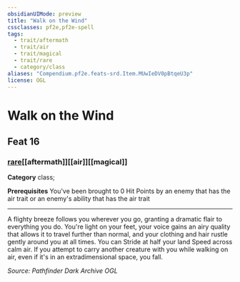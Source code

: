 ```yaml
---
obsidianUIMode: preview
title: "Walk on the Wind"
cssclasses: pf2e,pf2e-spell
tags:
  - trait/aftermath
  - trait/air
  - trait/magical
  - trait/rare
  - category/class
aliases: "Compendium.pf2e.feats-srd.Item.MUwIeDV0pBtqeU3p"
license: OGL
---
```

# Walk on the Wind
## Feat 16
### [rare](rare "Rare Rarity Trait")[[aftermath]][[air]][[magical]]

**Category** class; 



**Prerequisites** You've been brought to 0 Hit Points by an enemy that has the air trait or an enemy's ability that has the air trait
* * *
A flighty breeze follows you wherever you go, granting a dramatic flair to everything you do. You're light on your feet, your voice gains an airy quality that allows it to travel further than normal, and your clothing and hair rustle gently around you at all times. You can Stride at half your land Speed across calm air. If you attempt to carry another creature with you while walking on air, even if it's in an extradimensional space, you fall.

*Source: Pathfinder Dark Archive*
*OGL*